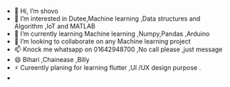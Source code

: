 - 👋 Hi, I’m shovo
- 👀 I’m interested in Dutee,Machine learning ,Data structures and Algorithm ,IoT and MATLAB
- 🌱 I’m currently learning Machine learning ,Numpy,Pandas ,Arduino 
- 💞️ I’m looking to collaborate on any Machine  learning project
- 📫 Knock me whatsapp on 01642948700 ,No call please ,just message 
- 😄 Bihari ,Chainease ,Billy 
- ⚡ Cureently planing for learning flutter ,UI /UX design purpose .
- <!---
shovo896/shovo896 is a ✨ special ✨ repository because its `README.md` (this file) appears on your GitHub profile.
You can click the Preview link to take a look at your changes.
Duteeeeeeeeeeeee meauuuuuuuu
